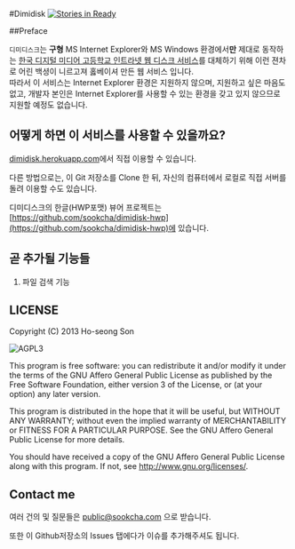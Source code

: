 #Dimidisk
[![Stories in Ready](https://badge.waffle.io/sookcha/dimidisk.png?label=ready&title=Ready)](https://waffle.io/sookcha/dimidisk)

##Preface

`디미디스크`는 **구형** MS Internet Explorer와 MS Windows 환경에서**만** 제대로 동작하는
[한국 디지털 미디어 고등학교 인트라넷 웹 디스크 서비스](http://disk.dimigo.hs.kr)를
대체하기 위해 이런 젼차로 어린 백셩이 니르고져 홇베이셔 만든 웹 서비스 입니다.  
따라서 이 서비스는 Internet Explorer 환경은 지원하지 않으며, 지원하고 싶은 마음도 없고,
개발자 본인은 Internet Explorer를 사용할 수 있는 환경을 갖고 있지 않으므로 지원할 예정도 없습니다.

## 어떻게 하면 이 서비스를 사용할 수 있을까요?
[dimidisk.herokuapp.com](http://dimidisk.herokuapp.com)에서 직접 이용할 수 있습니다.

다른 방법으로는, 이 Git 저장소를 Clone 한 뒤, 자신의 컴퓨터에서 로컬로 직접 서버를 돌려 이용할 수도 있습니다.

디미디스크의 한글(HWP포맷) 뷰어 프로젝트는 [https://github.com/sookcha/dimidisk-hwp](https://github.com/sookcha/dimidisk-hwp)에 있습니다.

## 곧 추가될 기능들

1. 파일 검색 기능


## LICENSE

Copyright (C) 2013 Ho-seong Son

![AGPL3](http://www.gnu.org/graphics/agplv3-155x51.png)

This program is free software: you can redistribute it and/or modify
it under the terms of the GNU Affero General Public License as published by
the Free Software Foundation, either version 3 of the License, or
(at your option) any later version.

This program is distributed in the hope that it will be useful,
but WITHOUT ANY WARRANTY; without even the implied warranty of
MERCHANTABILITY or FITNESS FOR A PARTICULAR PURPOSE.  See the
GNU Affero General Public License for more details.

You should have received a copy of the GNU Affero General Public License
along with this program.  If not, see <http://www.gnu.org/licenses/>.

## Contact me

여러 건의 및 질문들은 [public@sookcha.com](mailto:public@sookcha.com) 으로 받습니다.

또한 이 Github저장소의 Issues 탭에다가 이슈를 추가해주셔도 됩니다.
